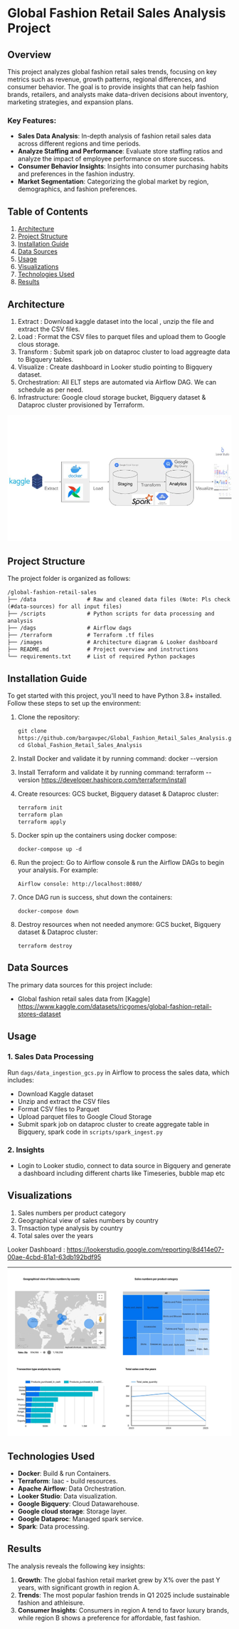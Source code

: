 
# Global Fashion Retail Sales Analysis Project

## Overview

This project analyzes global fashion retail sales trends, focusing on key metrics such as revenue, growth patterns, regional differences, and consumer behavior. The goal is to provide insights that can help fashion brands, retailers, and analysts make data-driven decisions about inventory, marketing strategies, and expansion plans.

### Key Features:
- **Sales Data Analysis**: In-depth analysis of fashion retail sales data across different regions and time periods.
- **Analyze Staffing and Performance**: Evaluate store staffing ratios and analyze the impact of employee performance on store success.
- **Consumer Behavior Insights**: Insights into consumer purchasing habits and preferences in the fashion industry.
- **Market Segmentation**: Categorizing the global market by region, demographics, and fashion preferences.
  
## Table of Contents
1. [Architecture](#Architecture)
2. [Project Structure](#project-structure)
3. [Installation Guide](#installation-guide)
4. [Data Sources](#data-sources)
5. [Usage](#usage)
6. [Visualizations](#Visualizations)
7. [Technologies Used](#technologies-used)
8. [Results](#results)

## Architecture

1. Extract : Download kaggle dataset into the local , unzip the file and extract the CSV files.
2. Load : Format the CSV files to parquet files and upload them to Google clous storage.
3. Transform : Submit spark job on dataproc cluster to load aggreagte data to Bigquery tables.
4. Visualize : Create dashboard in Looker studio pointing to Bigquery dataset.
5. Orchestration: All ELT steps are automated via Airflow DAG. We can schedule as per need.
6. Infrastructure: Google cloud storage bucket, Bigquery dataset & Dataproc cluster provisioned by Terraform.

![Architecture Diagram](https://github.com/bargavpec/Global_Fashion_Retail_Sales_Analysis/blob/main/images/Architecture%20Diagram.jpg)

## Project Structure

The project folder is organized as follows:

```
/global-fashion-retail-sales
├── /data                # Raw and cleaned data files (Note: Pls check (#data-sources) for all input files)
├── /scripts             # Python scripts for data processing and analysis
├── /dags                # Airflow dags
├── /terraform           # Terraform .tf files
├── /images              # Architecture diagram & Looker dashboard
├── README.md            # Project overview and instructions
└── requirements.txt     # List of required Python packages
```

## Installation Guide

To get started with this project, you'll need to have Python 3.8+ installed. Follow these steps to set up the environment:

1. Clone the repository:
   ```
   git clone https://github.com/bargavpec/Global_Fashion_Retail_Sales_Analysis.git
   cd Global_Fashion_Retail_Sales_Analysis
   ```

2. Install Docker and validate it by running command: docker --version
3. Install Terraform and validate it by running command: terraform --version
   https://developer.hashicorp.com/terraform/install
5. Create resources: GCS bucket, Bigquery dataset & Dataproc cluster:   
   ```
   terraform init
   terraform plan
   terraform apply
   ```
6. Docker spin up the containers using docker compose:
   ```
   docker-compose up -d
   ```
7. Run the project:
   Go to Airflow console & run the Airflow DAGs to begin your analysis. For example:
   ```
   Airflow console: http://localhost:8080/
   ```
8. Once DAG run is success, shut down the containers:
   ```
   docker-compose down
   ```
9. Destroy resources when not needed anymore: GCS bucket, Bigquery dataset & Dataproc cluster:   
   ```
   terraform destroy
   ```

## Data Sources

The primary data sources for this project include:
- Global fashion retail sales data from [Kaggle] https://www.kaggle.com/datasets/ricgomes/global-fashion-retail-stores-dataset

## Usage

### 1. Sales Data Processing
Run `dags/data_ingestion_gcs.py` in Airflow to process the sales data, which includes:
- Download Kaggle dataset
- Unzip and extract the CSV files
- Format CSV files to Parquet
- Upload parquet files to Google Cloud Storage
- Submit spark job on dataproc cluster to create aggregate table in Bigquery, spark code in `scripts/spark_ingest.py` 

### 2. Insights
- Login to Looker studio, connect to data source in Bigquery and generate a dashboard including different charts like Timeseries, bubble map etc

## Visualizations

1. Sales numbers per product category
2. Geographical view of sales numbers by country
3. Trnsaction type analysis by country
4. Total sales over the years

Looker Dashboard : https://lookerstudio.google.com/reporting/8d414e07-00ae-4cbd-81a1-63db192bdf95

![Global Fashion Retail Sales Analysis Dashboard](https://github.com/bargavpec/Global_Fashion_Retail_Sales_Analysis/blob/main/images/Global%20Retail%20Sales%20Analysis.jpg)


## Technologies Used

- **Docker**: Build & run Containers.
- **Terraform**: Iaac - build resources.
- **Apache Airflow**: Data Orchestration.
- **Looker Studio**: Data visualization.
- **Google Bigquery**: Cloud Datawarehouse.
- **Google cloud storage**: Storage layer.
- **Google Dataproc**: Managed spark service.
- **Spark**: Data processing.

## Results

The analysis reveals the following key insights:
1. **Growth**: The global fashion retail market grew by X% over the past Y years, with significant growth in region A.
2. **Trends**: The most popular fashion trends in Q1 2025 include sustainable fashion and athleisure.
3. **Consumer Insights**: Consumers in region A tend to favor luxury brands, while region B shows a preference for affordable, fast fashion.






